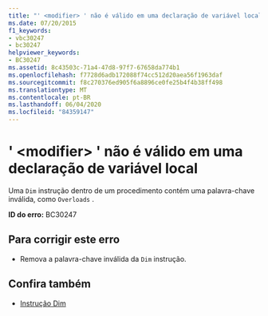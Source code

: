 ```yaml
---
title: "' <modifier> ' não é válido em uma declaração de variável local"
ms.date: 07/20/2015
f1_keywords:
- vbc30247
- bc30247
helpviewer_keywords:
- BC30247
ms.assetid: 8c43503c-71a4-47d8-97f7-67658da774b1
ms.openlocfilehash: f7728d6adb172088f74cc512d20aea56f1963daf
ms.sourcegitcommit: f8c270376ed905f6a8896ce0fe25b4f4b38ff498
ms.translationtype: MT
ms.contentlocale: pt-BR
ms.lasthandoff: 06/04/2020
ms.locfileid: "84359147"
---
```

# <a name="modifier-is-not-valid-on-a-local-variable-declaration"></a>' \<modifier> ' não é válido em uma declaração de variável local
Uma `Dim` instrução dentro de um procedimento contém uma palavra-chave inválida, como `Overloads` .  
  
 **ID do erro:** BC30247  
  
## <a name="to-correct-this-error"></a>Para corrigir este erro  
  
- Remova a palavra-chave inválida da `Dim` instrução.  
  
## <a name="see-also"></a>Confira também

- [Instrução Dim](../language-reference/statements/dim-statement.md)
